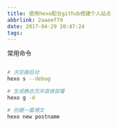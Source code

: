 ```yaml
---
title: 使用hexo配合github搭建个人站点
abbrlink: 2aaeef79
date: 2017-04-29 20:47:24
tags:
---
```



常用命令
```bash

# 浏览器启动
hexo s --debug

# 生成静态页并直接部署
hexo g -d

# 创建一篇博文
hexo new postname

```